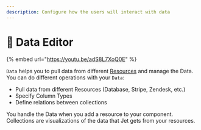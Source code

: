 ```yaml
---
description: Configure how the users will interact with data
---
```


# 🧮 Data Editor

{% embed url="https://youtu.be/adS8L7XoQ0E" %}

`Data` helps you to pull data from different [Resources](../integrations/) and manage the Data. You can do different operations with your `Data`:

* Pull data from different Resources (Database, Stripe, Zendesk, etc.)
* Specify Column Types
* Define relations between collections

You handle the Data when you add a resource to your component. Collections are visualizations of the data that Jet gets from your resources.

